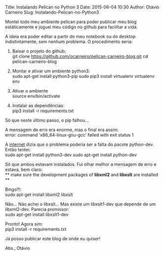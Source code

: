 Title: Instalando Pelican no Python 3
Date: 2015-06-04 10:30
Author: Otávio Carneiro
Slug: Instalando-Pelican-no-Python3

Montei todo meu ambiente pelican para poder publicar meu blog estáticamente e joguei meu código no github para facilitar a vida.

A ideia era poder editar a partir do meu notebook ou do desktop indistintamente, sem nenhum problema. O procedimento seria:

1) Baixar o projeto do github;  
    git clone https://github.com/ocarneiro/pelican-carneiro-blog.git
    cd pelican-carneiro-blog

2) Montar e ativar um ambiente python3:  
    sudo apt-get install python3-pip
    sudo pip3 install virtualenv 
    virtualenv env
   
3) Ativar o ambiente  
    source env/bin/activate

4) Instalar as dependências:  
    pip3 install -r requirements.txt

Só que neste último passo, o pip falhou...

A mensagem de erro era enorme, mas o final era assim:  
    error: command 'x86_64-linux-gnu-gcc' failed with exit status 1

A [internet](http://stackoverflow.com/questions/29778715/pip-install-reportlab-error-command-x86-64-linux-gnu-gcc-failed-with-exit-sta) dizia que o problema poderia ser a falta do pacote python-dev. Então tentei:  
    sudo apt-get install python3-dev
    sudo apt-get install python-dev
    
Só que ambos estavam instalados. Fui olhar melhor a mensagem de erro e estava, bem claro:  
\*\* make sure the development packages of **libxml2** and **libxslt** are installed \*\*

Bingo?!:  
    sudo apt-get install libxml2 libxslt

Não... Não achei o libxslt... Mas existe um libxslt1-dev que depende de um libxml2-dev. Parecia promissor:  
    sudo apt-get install libxslt1-dev
    
Pronto! Agora sim:  
    pip3 install -r requirements.txt
    
Já posso publicar este blog de onde eu quiser!

Abs.,
Otávio




